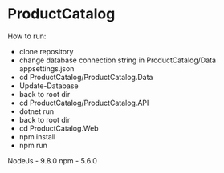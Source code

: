 # ProductCatalog
How to run:
<ul>
  <li>clone repository </li>
  <li> change database connection string in ProductCatalog/Data appsettings.json </li>
  <li> cd ProductCatalog/ProductCatalog.Data</li>
  <li> Update-Database </li>
  <li> back to root dir </li>
  <li>cd ProductCatalog/ProductCatalog.API</li>
  <li> dotnet run </li>
  <li> back to root dir </li>
  <li> cd ProductCatalog.Web </li>
  <li> npm install </li>
  <li> npm run </li>
</ul>

NodeJs - 9.8.0
npm - 5.6.0
